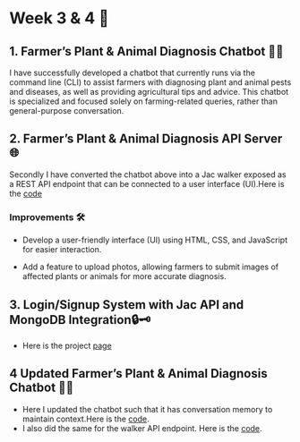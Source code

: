 # Week 3 & 4 📆

## 1. Farmer’s Plant & Animal Diagnosis Chatbot 👨‍🌾

I have successfully developed a chatbot that currently runs via the command line (CLI) to assist farmers with diagnosing plant and animal pests and diseases, as well as providing agricultural tips and advice. This chatbot is specialized and focused solely on farming-related queries, rather than general-purpose conversation.

## 2. Farmer’s Plant & Animal Diagnosis API Server 🌐

Secondly I have converted the chatbot above into a Jac walker exposed as a REST API endpoint that can be connected to a user interface (UI).Here is the [code](https://github.com/MithamoMorgan/Building-Generative-AI-Applications/blob/main/Week3_and_4/farmer_chatbot_server.jac)

### Improvements 🛠️

* Develop a user-friendly interface (UI) using HTML, CSS, and JavaScript for easier interaction.

* Add a feature to upload photos, allowing farmers to submit images of affected plants or animals for more accurate diagnosis.

## 3. Login/Signup System with Jac API and MongoDB Integration🔒🗝️

* Here is the project [page](https://github.com/MithamoMorgan/Building-Generative-AI-Applications/tree/main/Scale_Agnostic_Mini_Project)

## 4 Updated Farmer’s Plant & Animal Diagnosis Chatbot 👨‍🌾

* Here I updated the chatbot such that it has conversation memory to maintain context.Here is the [code](https://github.com/MithamoMorgan/Building-Generative-AI-Applications/blob/main/Week3_and_4/chatbot.jac).
* I also did the same for the walker API endpoint. Here is the [code](https://github.com/MithamoMorgan/Building-Generative-AI-Applications/blob/main/Week3_and_4/chatbot_server.jac).
